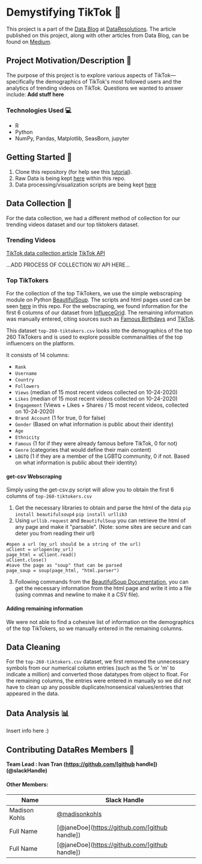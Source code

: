 # Demystifying TikTok :musical_note:
This project is a part of the [Data Blog](https://datares.github.io/#/datablog) at [DataResolutions](https://datares.github.io/#/).  The article published on this project, along with other articles from Data Blog, can be found on [Medium](https://medium.com/@ucladatares).

## Project Motivation/Description :dizzy:
The purpose of this project is to explore various aspects of TikTok—specifically the demographics of TikTok's most followed users and the analytics of trending videos on TikTok. Questions we wanted to answer include: **Add stuff here**

### Technologies Used :computer:
* R 
* Python
* NumPy, Pandas, Matplotlib, SeasBorn, jupyter

## Getting Started :page_facing_up:

1. Clone this repository (for help see this [tutorial](https://help.github.com/articles/cloning-a-repository/)).
2. Raw Data is being kept [here](https://github.com/ivantran96/TikTok_famous/tree/main/Datasets) within this repo.  
3. Data processing/visualization scripts are being kept [here](https://github.com/ivantran96/TikTok_famous/tree/main/Visualizations)

## Data Collection :open_file_folder:
For the data collection, we had a different method of collection for our trending videos dataset and our top tiktokers dataset.

### Trending Videos
[TikTok data collection article](https://towardsdatascience.com/how-to-collect-data-from-tiktok-tutorial-ab848b40d191)
[TikTok API](https://github.com/davidteather/TikTok-Api)

...ADD PROCESS OF COLLECTION W/ API HERE...

### Top TikTokers
For the collection of the top TikTokers, we use the simple webscraping module on Python [BeautifulSoup](https://www.crummy.com/software/BeautifulSoup/bs4/doc/). The scripts and html pages used can be seen [here](https://github.com/ivantran96/TikTok_famous/tree/main/Datasets/Top%20Tiktokers%20Data%20Collection) in this repo. For the webscraping, we found information for the first 6 columns of our dataset from [InflueceGrid](https://www.influencegrid.com/tiktok-influencers). The remaining information was manually entered, citing sources such as [Famous Birthdays](https://www.famousbirthdays.com/) and [TikTok](https://www.tiktok.com/en/).

This dataset `top-260-tiktokers.csv` looks into the demographics of the top 260 TikTokers and is used to explore possible commanalities of the top influencers on the platform.

It consists of 14 columns:
* `Rank`
* `Username`
* `Country`
* `Followers`
* `Views` (median of 15 most recent videos collected on 10-24-2020)
* `Likes` (median of 15 most recent videos collected on 10-24-2020)
* `Engagement` (Views + Likes + Shares / 15 most recent videos, collected on 10-24-2020)
* `Brand Account` (1 for true, 0 for false)
* `Gender` (Based on what information is public about their identity)
* `Age`
* `Ethnicity`
* `Famous` (1 for if they were already famous before TikTok, 0 for not)
* `Genre` (categories that would define their main content)
* `LBGTQ` (1 if they are a member of the LGBTQ community, 0 if not. Based on what information is public about their identity)

#### get-csv Webscraping
Simply using the get-csv.py script will allow you to obtain the first 6 columns of `top-260-tiktokers.csv`

1. Get the necessary libraries to obtain and parse the html of the data
`pip install beautifulsoup4`
`pip install urllib3`
2. Using `urllib.request` and `BeautifulSoup` you can retrieve the html of any page and make it "parsable". (Note: some sites are secure and can deter you from reading their url)
```
#open a url (my_url should be a string of the url)
uClient = urlopen(my_url)
page_html = uClient.read()
uClient.close()
#save the page as "soup" that can be parsed
page_soup = soup(page_html, "html.parser")
```
3. Following commands from the [BeautifulSoup Documentation](https://www.crummy.com/software/BeautifulSoup/bs4/doc/), you can get the necessary information from the html page and write it into a file (using commas and newline to make it a CSV file).

#### Adding remaining information
We were not able to find a cohesive list of information on the demographics of the top TikTokers, so we manually entered in the remaining columns.

## Data Cleaning 
For the `top-260-tiktokers.csv` dataset, we first removed the unnecessary symbols from our numerical column entries (such as the % or 'm' to indicate a million) and converted those datatypes from object to float. For the remaining columns, the entries were entered in manually so we did not have to clean up any possible duplicate/nonsensical values/entries that appeared in the data.

## Data Analysis :bar_chart:
Insert info here :)

## Contributing DataRes Members :muscle:

**Team Lead : Ivan Tran (https://github.com/[github handle])(@slackHandle)**

#### Other Members:

|Name     |  Slack Handle   | 
|---------|-----------------|
|Madison Kohls  | [@madisonkohls](https://github.com/madisonkohls)   |
|Full Name | [@janeDoe](https://github.com/[github handle])    |
|Full Name | [@janeDoe](https://github.com/[github handle])    |
